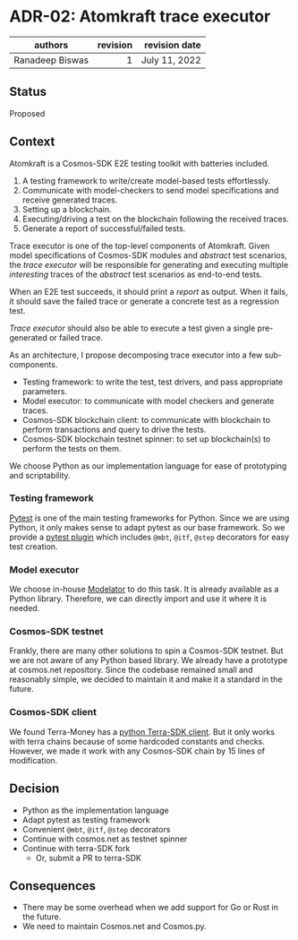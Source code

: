 # ADR-02: Atomkraft trace executor

| authors         | revision | revision date |
| --------------- | -------: | ------------: |
| Ranadeep Biswas |        1 | July 11, 2022 |

## Status

Proposed

## Context

Atomkraft is a Cosmos-SDK E2E testing toolkit with batteries included.

1. A testing framework to write/create model-based tests effortlessly.
2. Communicate with model-checkers to send model specifications and receive generated traces.
3. Setting up a blockchain.
4. Executing/driving a test on the blockchain following the received traces.
5. Generate a report of successful/failed tests.

Trace executor is one of the top-level components of Atomkraft.
Given model specifications of Cosmos-SDK modules and _abstract_ test scenarios,
the _trace executor_ will be responsible for generating and executing multiple _interesting_ traces of the _abstract_ test scenarios as end-to-end tests.

When an E2E test succeeds, it should print a _report_ as output. When it fails, it should save the failed trace or generate a concrete test as a regression test.

_Trace executor_ should also be able to execute a test given a single pre-generated or failed trace.

As an architecture, I propose decomposing trace executor into a few sub-components.

- Testing framework: to write the test, test drivers, and pass appropriate parameters.
- Model executor: to communicate with model checkers and generate traces.
- Cosmos-SDK blockchain client: to communicate with blockchain to perform transactions and query to drive the tests.
- Cosmos-SDK blockchain testnet spinner: to set up blockchain(s) to perform the tests on them.

We choose Python as our implementation language for ease of prototyping and scriptability.

### Testing framework

[Pytest](https://docs.pytest.org) is one of the main testing frameworks for Python.
Since we are using Python, it only makes sense to adapt pytest as our base framework.
So we provide a [pytest plugin](https://github.com/informalsystems/modelator) which includes `@mbt`, `@itf`, `@step` decorators for easy test creation.

### Model executor

We choose in-house [Modelator](https://github.com/informalsystems/modelator) to do this task. It is already available as a Python library.
Therefore, we can directly import and use it where it is needed.

### Cosmos-SDK testnet

Frankly, there are many other solutions to spin a Cosmos-SDK testnet.
But we are not aware of any Python based library. We already have a prototype at cosmos.net repository.
Since the codebase remained small and reasonably simple, we decided to maintain it and make it a standard in the future.

### Cosmos-SDK client

We found Terra-Money has a [python Terra-SDK client](https://github.com/terra-money/terra.py).
But it only works with terra chains because of some hardcoded constants and checks.
However, we made it work with any Cosmos-SDK chain by 15 lines of modification.

## Decision

- Python as the implementation language
- Adapt pytest as testing framework
- Convenient `@mbt`, `@itf`, `@step` decorators
- Continue with cosmos.net as testnet spinner
- Continue with terra-SDK fork
  - Or, submit a PR to terra-SDK

## Consequences

- There may be some overhead when we add support for Go or Rust in the future.
- We need to maintain Cosmos.net and Cosmos.py.

